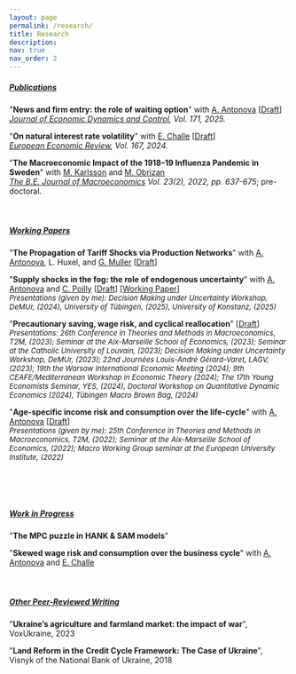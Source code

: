 ```yaml
---
layout: page
permalink: /research/
title: Research
description:
nav: true
nav_order: 2
---
```



<h5><u>Publications</u></h5>

"<b>News and firm entry: the role of waiting option</b>" with <a href="https://sites.google.com/view/anastasiia-antonova/" target="_blank"><u>A. Antonova</u></a> [<a href="https://mykhailo-matvieiev.github.io/assets/pdf/News_shocks.pdf" target="_blank">Draft</a>] <br/>
<i><u>Journal of Economic Dynamics and Control</u>, Vol. 171, 2025.</i>
 
"<b>On natural interest rate volatility</b>" with <a href="https://sites.google.com/site/edouardchalle/" target="_blank"><u>E. Challe</u></a> [<a href="https://mykhailo-matvieiev.github.io/assets/pdf/Natural_interest_rate.pdf" target="_blank">Draft</a>] <br/>
<i><u>European Economic Review</u>, Vol. 167, 2024.</i>

"<b>The Macroeconomic Impact of the 1918–19 Influenza Pandemic in Sweden</b>" with <a href="https://sites.google.com/view/martin-karlsson/" target="_blank"><u>M. Karlsson</u></a> and <a href="https://kse.ua/people/maksym-obrizan/" target="_blank"><u>M. Obrizan</u></a> <br/>
<i><u>The B.E. Journal of Macroeconomics</u> Vol. 23(2), 2022, pp. 637-675</i>; pre-doctoral.
<br/><br/><br/>

<h5><u>Working Papers</u></h5>
 

"<b>The Propagation of Tariff Shocks via Production Networks</b>" with <a href="https://sites.google.com/view/anastasiia-antonova/" target="_blank"><u>A. Antonova</u></a>,  L. Huxel, and <a href="https://sites.google.com/site/muellergernot/" target="_blank"><u>G. Muller</u></a> [<a href="https://mykhailo-matvieiev.github.io/assets/pdf/Tariffs_2025_05.pdf" target="_blank">Draft</a>]

"<b>Supply shocks in the fog: the role of endogenous uncertainty</b>" with <a href="https://sites.google.com/view/anastasiia-antonova/" target="_blank"><u>A. Antonova</u></a> and <a href="https://sites.google.com/view/celinepoilly" target="_blank"><u>C. Poilly</u></a> [<a href="https://mykhailo-matvieiev.github.io/assets/pdf/Endogenous_Uncertainty.pdf" target="_blank">Draft</a>] [<a href="https://mykhailo-matvieiev.github.io/assets/pdf/Endogenous_Uncertainty_WP.pdf" target="_blank">Working Paper</a>]
<br/>
<i><font size="-1"> Presentations (given by me): Decision Making under Uncertainty Workshop, DeMUr, (2024), University of Tübingen, (2025), University of Konstanz, (2025) </font></i>

"<b>Precautionary saving, wage risk, and cyclical reallocation</b>" [<a href="https://mykhailo-matvieiev.github.io/assets/pdf/JMP_Matvieiev.pdf" target="_blank">Draft</a>]
<br/>
<i><font size="-1"> Presentations: 26th Conference in Theories and Methods in Macroeconomics, T2M, (2023); Seminar at the Aix-Marseille School of Economics, (2023);
Seminar at the Catholic University of Louvain, (2023); Decision Making under Uncertainty Workshop, DeMUr, (2023); 
22nd Journées Louis-André Gérard-Varet, LAGV, (2023); 19th the Warsaw International Economic Meeting (2024); 
9th CEAFE/Mediterranean Workshop in Economic Theory (2024); The 17th Young Economists Seminar, YES, (2024), Doctoral Workshop on Quantitative Dynamic Economics (2024), Tübingen Macro Brown Bag, (2024) </font></i>

"<b>Age-specific income risk and consumption over the life-cycle</b>" with <a href="https://sites.google.com/view/anastasiia-antonova/" target="_blank"><u>A. Antonova</u></a> [<a href="https://mykhailo-matvieiev.github.io/assets/pdf/ASIR_shock.pdf" target="_blank">Draft</a>]
<br/>
<i><font size="-1"> Presentations (given by me): 25th Conference in Theories and Methods in Macroeconomics, T2M, (2022); Seminar at the Aix-Marseille School of Economics, (2022); Macro Working Group seminar at the European University Institute, (2022)  </font></i>


<br/><br/><br/>

<h5><u>Work in Progress</u></h5>

"<b>The MPC puzzle in HANK &amp; SAM models</b>" 

"<b>Skewed wage risk and consumption over the business cycle</b>" with <a href="https://sites.google.com/view/anastasiia-antonova/" target="_blank"><u>A. Antonova</u></a> and <a href="https://sites.google.com/site/edouardchalle/" target="_blank"><u>E. Challe</u></a>
<br/><br/><br/>

<h5><u>Other Peer-Reviewed Writing</u></h5>

"<b>Ukraine’s agriculture and farmland market: the impact of war</b>", VoxUkraine, 2023 

"<b>Land Reform in the Credit Cycle Framework: The Case of Ukraine</b>", Visnyk of the National Bank of Ukraine, 2018 
